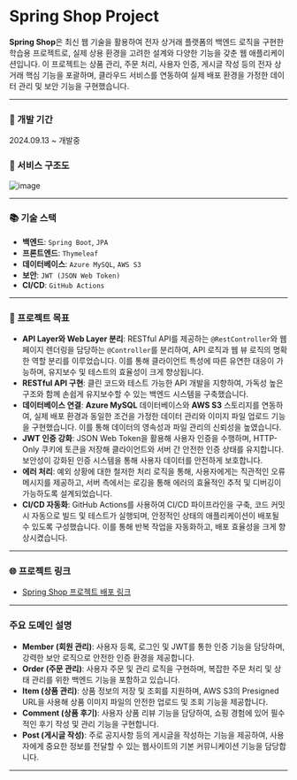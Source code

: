 # Spring Shop Project

**Spring Shop**은 최신 웹 기술을 활용하여 전자 상거래 플랫폼의 백엔드 로직을 구현한 학습용 프로젝트로, 실제 상용 환경을 고려한 설계와 다양한 기능을 갖춘 웹
애플리케이션입니다. 이 프로젝트는 상품 관리, 주문 처리, 사용자 인증, 게시글 작성 등의 전자 상거래 핵심 기능을 포괄하며, 클라우드 서비스를 연동하여 실제 배포 환경을 가정한
데이터 관리 및 보안 기능을 구현했습니다.

---

### 📅 개발 기간

2024.09.13 ~ 개발중

### 🔧 서비스 구조도

![image](https://github.com/user-attachments/assets/593eab72-043f-4f73-88b9-1e1348c0ddb0)


---

### 📚 기술 스택

- **백엔드**: `Spring Boot`, `JPA`
- **프론트엔드**: `Thymeleaf`
- **데이터베이스**: `Azure MySQL`, `AWS S3`
- **보안**: `JWT (JSON Web Token)`
- **CI/CD**: `GitHub Actions`

---

### 📝 프로젝트 목표

- **API Layer와 Web Layer 분리**: RESTful API를 제공하는 `@RestController`와 웹 페이지 렌더링을 담당하는 `@Controller`를
  분리하여, API 로직과 웹 뷰 로직의 명확한 역할 분리를 이루었습니다. 이를 통해 클라이언트 특성에 따른 유연한 대응이 가능하며, 유지보수 및 테스트의 효율성이 크게
  향상됩니다.
- **RESTful API 구현**: 클린 코드와 테스트 가능한 API 개발을 지향하여, 가독성 높은 구조와 함께 손쉽게 유지보수할 수 있는 백엔드 시스템을 구축했습니다.
- **데이터베이스 연결**: **Azure MySQL** 데이터베이스와 **AWS S3** 스토리지를 연동하여, 실제 배포 환경과 동일한 조건을 가정한 데이터 관리와 이미지
  파일 업로드 기능을 구현했습니다. 이를 통해 데이터의 영속성과 파일 관리의 신뢰성을 높였습니다.
- **JWT 인증 강화**: JSON Web Token을 활용해 사용자 인증을 수행하며, HTTP-Only 쿠키에 토큰을 저장해 클라이언트와 서버 간 안전한 인증 상태를
  유지합니다. 보안성이 강화된 인증 시스템을 통해 사용자 데이터를 안전하게 보호합니다.
- **에러 처리**: 예외 상황에 대한 철저한 처리 로직을 통해, 사용자에게는 직관적인 오류 메시지를 제공하고, 서버 측에서는 로깅을 통해 에러의 효율적인 추적 및 디버깅이
  가능하도록 설계되었습니다.
- **CI/CD 자동화**: GitHub Actions를 사용하여 CI/CD 파이프라인을 구축, 코드 커밋 시 자동으로 빌드 및 테스트가 실행되며, 안정적인 상태의 애플리케이션이
  배포될 수 있도록 구성했습니다. 이를 통해 반복 작업을 자동화하고, 배포 효율성을 크게 향상시켰습니다.

---

### 🌐 프로젝트 링크

* [Spring Shop 프로젝트 배포 링크](http://ark-test.ap-northeast-2.elasticbeanstalk.com/)

---

### 주요 도메인 설명

- **Member (회원 관리)**: 사용자 등록, 로그인 및 JWT를 통한 인증 기능을 담당하며, 강력한 보안 로직으로 안전한 인증 환경을 제공합니다.
- **Order (주문 관리)**: 사용자 주문 및 관리 로직을 구현하며, 복잡한 주문 처리 및 상태 관리를 위한 백엔드 기능을 포함하고 있습니다.
- **Item (상품 관리)**: 상품 정보의 저장 및 조회를 지원하며, AWS S3의 Presigned URL을 사용해 상품 이미지 파일의 안전한 업로드 및 조회 기능을
  제공합니다.
- **Comment (상품 후기)**: 사용자 상품 리뷰 기능을 담당하여, 쇼핑 경험에 있어 필수적인 후기 작성 및 관리 기능을 구현합니다.
- **Post (게시글 작성)**: 주로 공지사항 등의 게시글을 작성하는 기능을 제공하여, 사용자에게 중요한 정보를 전달할 수 있는 웹사이트의 기본 커뮤니케이션 기능을
  담당합니다.

---
